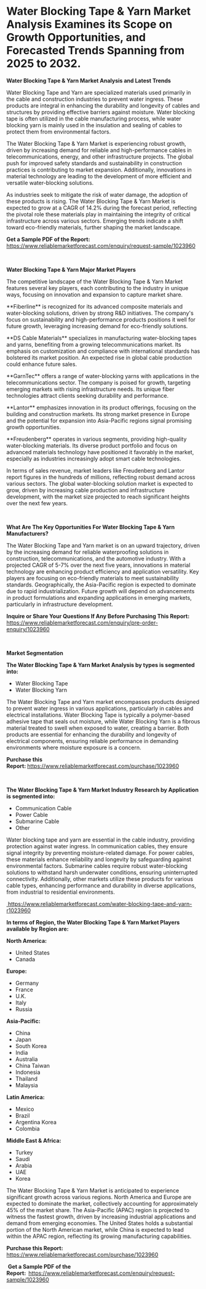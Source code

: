 <p><h1>Water Blocking Tape & Yarn Market Analysis Examines its Scope on Growth Opportunities, and Forecasted Trends Spanning from 2025 to 2032.</h1></p><p><strong>Water Blocking Tape & Yarn Market Analysis and Latest Trends</strong></p>
<p><p>Water Blocking Tape and Yarn are specialized materials used primarily in the cable and construction industries to prevent water ingress. These products are integral in enhancing the durability and longevity of cables and structures by providing effective barriers against moisture. Water blocking tape is often utilized in the cable manufacturing process, while water blocking yarn is mainly used in the insulation and sealing of cables to protect them from environmental factors.</p><p>The Water Blocking Tape & Yarn Market is experiencing robust growth, driven by increasing demand for reliable and high-performance cables in telecommunications, energy, and other infrastructure projects. The global push for improved safety standards and sustainability in construction practices is contributing to market expansion. Additionally, innovations in material technology are leading to the development of more efficient and versatile water-blocking solutions.</p><p>As industries seek to mitigate the risk of water damage, the adoption of these products is rising. The Water Blocking Tape & Yarn Market is expected to grow at a CAGR of 14.2% during the forecast period, reflecting the pivotal role these materials play in maintaining the integrity of critical infrastructure across various sectors. Emerging trends indicate a shift toward eco-friendly materials, further shaping the market landscape.</p></p>
<p><strong>Get a Sample PDF of the Report:&nbsp;</strong> <a href="https://www.reliablemarketforecast.com/enquiry/request-sample/1023960?utm_campaign=2779&utm_medium=2&utm_source=Github&utm_content=ia&utm_term=18042025&utm_id=water-blocking-tape-yarn">https://www.reliablemarketforecast.com/enquiry/request-sample/1023960</a></p>
<p>&nbsp;</p>
<p><strong>Water Blocking Tape & Yarn Major Market Players</strong></p>
<p><p>The competitive landscape of the Water Blocking Tape & Yarn Market features several key players, each contributing to the industry in unique ways, focusing on innovation and expansion to capture market share.</p><p>**Fiberline** is recognized for its advanced composite materials and water-blocking solutions, driven by strong R&D initiatives. The company's focus on sustainability and high-performance products positions it well for future growth, leveraging increasing demand for eco-friendly solutions.</p><p>**DS Cable Materials** specializes in manufacturing water-blocking tapes and yarns, benefiting from a growing telecommunications market. Its emphasis on customization and compliance with international standards has bolstered its market position. An expected rise in global cable production could enhance future sales.</p><p>**GarnTec** offers a range of water-blocking yarns with applications in the telecommunications sector. The company is poised for growth, targeting emerging markets with rising infrastructure needs. Its unique fiber technologies attract clients seeking durability and performance.</p><p>**Lantor** emphasizes innovation in its product offerings, focusing on the building and construction markets. Its strong market presence in Europe and the potential for expansion into Asia-Pacific regions signal promising growth opportunities.</p><p>**Freudenberg** operates in various segments, providing high-quality water-blocking materials. Its diverse product portfolio and focus on advanced materials technology have positioned it favorably in the market, especially as industries increasingly adopt smart cable technologies.</p><p>In terms of sales revenue, market leaders like Freudenberg and Lantor report figures in the hundreds of millions, reflecting robust demand across various sectors. The global water-blocking solution market is expected to grow, driven by increasing cable production and infrastructure development, with the market size projected to reach significant heights over the next few years.</p></p>
<p>&nbsp;</p>
<p><strong>What Are The Key Opportunities For Water Blocking Tape & Yarn Manufacturers?</strong></p>
<p><p>The Water Blocking Tape and Yarn market is on an upward trajectory, driven by the increasing demand for reliable waterproofing solutions in construction, telecommunications, and the automotive industry. With a projected CAGR of 5-7% over the next five years, innovations in material technology are enhancing product efficiency and application versatility. Key players are focusing on eco-friendly materials to meet sustainability standards. Geographically, the Asia-Pacific region is expected to dominate due to rapid industrialization. Future growth will depend on advancements in product formulations and expanding applications in emerging markets, particularly in infrastructure development.</p></p>
<p><strong>Inquire or Share Your Questions If Any Before Purchasing This Report:</strong> <a href="https://www.reliablemarketforecast.com/enquiry/pre-order-enquiry/1023960?utm_campaign=2779&utm_medium=2&utm_source=Github&utm_content=ia&utm_term=18042025&utm_id=water-blocking-tape-yarn">https://www.reliablemarketforecast.com/enquiry/pre-order-enquiry/1023960</a></p>
<p>&nbsp;</p>
<p><strong>Market Segmentation</strong></p>
<p><strong>The Water Blocking Tape & Yarn Market Analysis by types is segmented into:</strong></p>
<p><ul><li>Water Blocking Tape</li><li>Water Blocking Yarn</li></ul></p>
<p><p>The Water Blocking Tape and Yarn market encompasses products designed to prevent water ingress in various applications, particularly in cables and electrical installations. Water Blocking Tape is typically a polymer-based adhesive tape that seals out moisture, while Water Blocking Yarn is a fibrous material treated to swell when exposed to water, creating a barrier. Both products are essential for enhancing the durability and longevity of electrical components, ensuring reliable performance in demanding environments where moisture exposure is a concern.</p></p>
<p><strong>Purchase this Report:&nbsp;</strong><a href="https://www.reliablemarketforecast.com/purchase/1023960?utm_campaign=2779&utm_medium=2&utm_source=Github&utm_content=ia&utm_term=18042025&utm_id=water-blocking-tape-yarn">https://www.reliablemarketforecast.com/purchase/1023960</a></p>
<p>&nbsp;</p>
<p><strong>The Water Blocking Tape & Yarn Market Industry Research by Application is segmented into:</strong></p>
<p><ul><li>Communication Cable</li><li>Power Cable</li><li>Submarine Cable</li><li>Other</li></ul></p>
<p><p>Water blocking tape and yarn are essential in the cable industry, providing protection against water ingress. In communication cables, they ensure signal integrity by preventing moisture-related damage. For power cables, these materials enhance reliability and longevity by safeguarding against environmental factors. Submarine cables require robust water-blocking solutions to withstand harsh underwater conditions, ensuring uninterrupted connectivity. Additionally, other markets utilize these products for various cable types, enhancing performance and durability in diverse applications, from industrial to residential environments.</p></p>
<p><a href="https://www.reliablemarketforecast.com/water-blocking-tape-and-yarn-r1023960?utm_campaign=2779&utm_medium=2&utm_source=Github&utm_content=ia&utm_term=18042025&utm_id=water-blocking-tape-yarn">&nbsp;https://www.reliablemarketforecast.com/water-blocking-tape-and-yarn-r1023960</a></p>
<p><strong>In terms of Region, the Water Blocking Tape & Yarn Market Players available by Region are:</strong></p>
<p>
    <p> <strong> North America: </strong>
        <ul>
            <li>United States</li>
            <li>Canada</li>
        </ul>
        </p> 
    <p> <strong> Europe: </strong>
        <ul>
            <li>Germany</li>
            <li>France</li>
            <li>U.K.</li>
            <li>Italy</li>
            <li>Russia</li>
        </ul>
        </p> 
    <p> <strong> Asia-Pacific: </strong>
        <ul>
            <li>China</li>
            <li>Japan</li>
            <li>South Korea</li>
            <li>India</li>
            <li>Australia</li>
            <li>China Taiwan</li>
            <li>Indonesia</li>
            <li>Thailand</li>
            <li>Malaysia</li>
        </ul>
        </p> 
    <p> <strong> Latin America: </strong>
        <ul>
            <li>Mexico</li>
            <li>Brazil</li>
            <li>Argentina Korea</li>
            <li>Colombia</li>
        </ul>
        </p> 
    <p> <strong> Middle East & Africa: </strong>
        <ul>
            <li>Turkey</li>
            <li>Saudi</li>
            <li>Arabia</li>
            <li>UAE</li>
            <li>Korea</li>
        </ul>
    </p>
    </p>
<p><p>The Water Blocking Tape & Yarn Market is anticipated to experience significant growth across various regions. North America and Europe are expected to dominate the market, collectively accounting for approximately 45% of the market share. The Asia-Pacific (APAC) region is projected to witness the fastest growth, driven by increasing industrial applications and demand from emerging economies. The United States holds a substantial portion of the North American market, while China is expected to lead within the APAC region, reflecting its growing manufacturing capabilities.</p></p>
<p><strong>Purchase this Report: </strong><a href="https://www.reliablemarketforecast.com/purchase/1023960?utm_campaign=2779&utm_medium=2&utm_source=Github&utm_content=ia&utm_term=18042025&utm_id=water-blocking-tape-yarn">https://www.reliablemarketforecast.com/purchase/1023960</a></p>
<p>&nbsp;<strong>Get a Sample PDF of the Report:&nbsp;&nbsp;</strong><a href="https://www.reliablemarketforecast.com/enquiry/request-sample/1023960?utm_campaign=2779&utm_medium=2&utm_source=Github&utm_content=ia&utm_term=18042025&utm_id=water-blocking-tape-yarn">https://www.reliablemarketforecast.com/enquiry/request-sample/1023960</a></p>
<p><strong></strong></p>
<p><p></p><p></p><p></p></p>